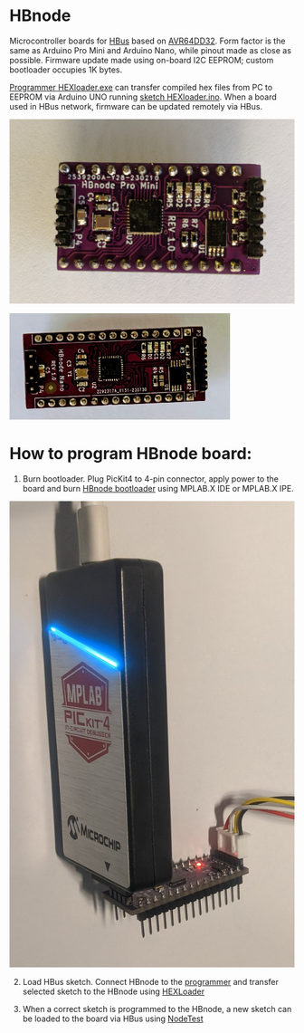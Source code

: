 # HBnode
Microcontroller boards for [HBus](https://github.com/akouz/HBus) based on [AVR64DD32](https://www.microchip.com/en-us/product/avr64dd32). Form factor is the same as Arduino Pro Mini and Arduino Nano, while pinout made as close as possible. Firmware update made using on-board I2C EEPROM; custom bootloader occupies 1K bytes. 

[Programmer HEXloader.exe](https://github.com/akouz/HBnode/tree/main/AVR64DD32/Programmer/Software) can transfer compiled hex files from PC to EEPROM via Arduino UNO running [sketch HEXloader.ino](https://github.com/akouz/HBnode/tree/main/AVR64DD32/Programmer/Sketch). When a board used in HBus network, firmware can be updated remotely via HBus.

![Pro Mini](https://github.com/akouz/HBnode/blob/main/AVR64DD32/Hardware/Pro_mini/HBnode-rev-1-0.jpg)

![Nano](https://github.com/akouz/HBnode/blob/main/AVR64DD32/Hardware/Nano/HBnode_nano_rev_1_0.jpg)


# How to program HBnode board:
1. Burn bootloader. 
   Plug PicKit4 to 4-pin connector, apply power to the board and burn [HBnode bootloader](https://github.com/akouz/HBnode/blob/main/AVR64DD32/Bootloader/HBnode_bootloader.hex) using MPLAB.X IDE or MPLAB.X IPE.

![HBnode with PicKit4](https://github.com/akouz/HBnode/blob/main/AVR64DD32/HBnode_with_PicKit4.jpg)

2. Load HBus sketch.
   Connect HBnode to the [programmer](https://github.com/akouz/HBnode/tree/main/AVR64DD32/Programmer) and transfer selected sketch to the HBnode using [HEXLoader](https://github.com/akouz/HBnode/tree/main/AVR64DD32/Programmer/Software)
   
3. When a correct sketch is programmed to the HBnode, a new sketch can be loaded to the board via HBus using [NodeTest](https://github.com/akouz/HBus/tree/master/NodeTest)
